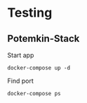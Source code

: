 Testing
=======

Potemkin-Stack
--------------

Start app

    docker-compose up -d

Find port

    docker-compose ps
    
   